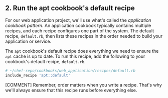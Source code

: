 ## 2. Run the apt cookbook's default recipe

For our web application project, we'll use what's called the _application cookbook pattern_. An application cookbook typically contains multiple recipes, and each recipe configures one part of the system. The default recipe, <code class="file-path">default.rb</code>, then lists these recipes in the order needed to build your application or service.

The `apt` cookbook's default recipe does everything we need to ensure the `apt` cache is up to date. To run this recipe, add the following to your cookbook's default recipe, <code class="file-path">default.rb</code>.

```ruby
# ~/chef-repo/cookbooks/web_application/recipes/default.rb
include_recipe 'apt::default'
```

[COMMENT] Remember, order matters when you write a recipe. That's why we'll always ensure that this recipe runs before everything else.
